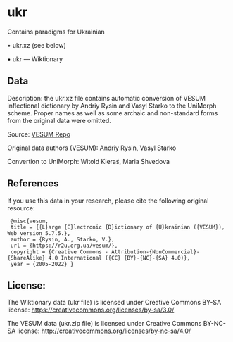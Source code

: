 # ukr
Contains paradigms for Ukrainian

• ukr.xz (see below)

• ukr — Wiktionary

## Data

Description: the ukr.xz file contains automatic conversion of VESUM inflectional dictionary by Andriy Rysin and Vasyl Starko to the UniMorph scheme. Proper names as well as some archaic and non-standard forms from the original data were omitted.

Source: [VESUM Repo](https://github.com/brown-uk/dict_uk)

Original data authors (VESUM): Andriy Rysin, Vasyl Starko

Convertion to UniMorph: Witold Kieraś, Maria Shvedova

## References
If you use this data in your research, please cite the following original resource:
```
 @misc{vesum,
 title = {{L}arge {E}lectronic {D}ictionary of {U}krainian ({VESUM}), Web version 5.7.5.},
 author = {Rysin, A., Starko, V.},
 url = {https://r2u.org.ua/vesum/},
 copyright = {Creative Commons - Attribution-{NonCommercial}-{ShareAlike} 4.0 International ({CC} {BY}-{NC}-{SA} 4.0)},
 year = {2005-2022} }
```

## License:
The Wiktionary data (ukr file) is licensed under Creative Commons BY-SA license:
https://creativecommons.org/licenses/by-sa/3.0/

The VESUM data (ukr.zip file) is licensed under Creative Commons BY-NC-SA license:
http://creativecommons.org/licenses/by-nc-sa/4.0/
